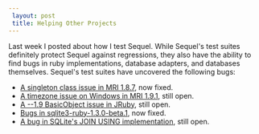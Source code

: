 ```yaml
---
 layout: post
 title: Helping Other Projects
---
```


Last week I posted about how I test Sequel.  While Sequel's test suites definitely protect Sequel against regressions, they also have the ability to find bugs in ruby implementations, database adapters, and databases themselves.  Sequel's test suites have uncovered the following bugs:

* <a href="http://svn.ruby-lang.org/cgi-bin/viewvc.cgi?view=rev&revision=22679">A singleton class issue in MRI 1.8.7</a>, now fixed.
* <a href="http://redmine.ruby-lang.org/issues/show/3268">A timezone issue on Windows in MRI 1.9.1</a>, still open.
* <a href="http://jira.codehaus.org/browse/JRUBY-4792">A --1.9 BasicObject issue in JRuby</a>, still open.
* <a href="http://github.com/tenderlove/sqlite3-ruby/commits/dda2f3b8ab8c8890de4de66447ff7b88044d4740">Bugs in sqlite3-ruby-1.3.0-beta.1</a>, now fixed.
* <a href="http://www.sqlite.org/src/tktview/3338b3fa19ac4abee6c475126a2e6d9d61f26ab1">A bug in SQLite's JOIN USING implementation</a>, still open.
